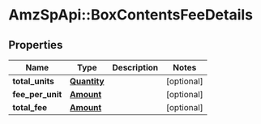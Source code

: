 # AmzSpApi::BoxContentsFeeDetails

## Properties
Name | Type | Description | Notes
------------ | ------------- | ------------- | -------------
**total_units** | [**Quantity**](Quantity.md) |  | [optional] 
**fee_per_unit** | [**Amount**](Amount.md) |  | [optional] 
**total_fee** | [**Amount**](Amount.md) |  | [optional] 

